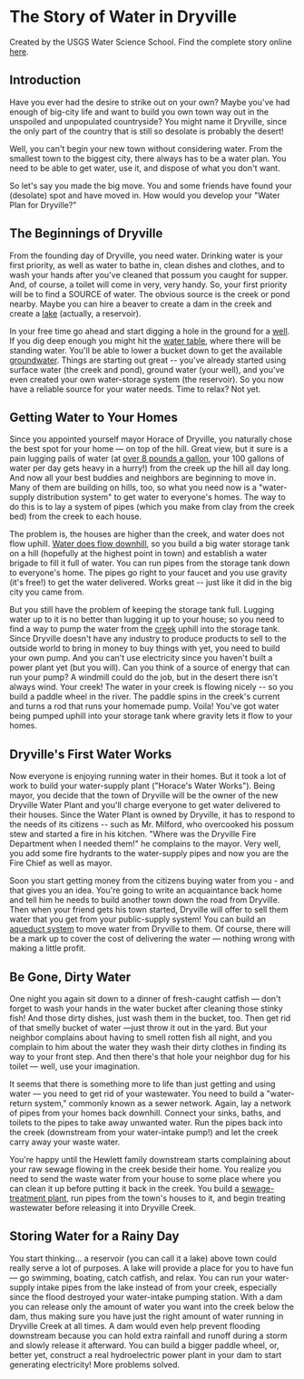 # The Story of Water in Dryville

Created by the USGS Water Science School. Find the complete story online [here](https://www.usgs.gov/special-topic/water-science-school/science/story-water-dryville).

## Introduction

Have you ever had the desire to strike out on your own? Maybe you've had enough of big-city life and want to build you own town way out in the unspoiled and unpopulated countryside? You might name it Dryville, since the only part of the country that is still so desolate is probably the desert!

Well, you can't begin your new town without considering water. From the smallest town to the biggest city, there always has to be a water plan. You need to be able to get water, use it, and dispose of what you don't want.

So let's say you made the big move. You and some friends have found your (desolate) spot and have moved in. How would you develop your "Water Plan for Dryville?"

## The Beginnings of Dryville

From the founding day of Dryville, you need water. Drinking water is your first priority, as well as water to bathe in, clean dishes and clothes, and to wash your hands after you've cleaned that possum you caught for supper. And, of course, a toilet will come in very, very handy. So, your first priority will be to find a SOURCE of water. The obvious source is the creek or pond nearby. Maybe you can hire a beaver to create a dam in the creek and create a [lake](https://www.usgs.gov/special-topic/water-science-school/science/lakes-and-reservoirs) (actually, a reservoir).

In your free time go ahead and start digging a hole in the ground for a [well](https://www.usgs.gov/special-topic/water-science-school/science/groundwater-wells). If you dig deep enough you might hit the [water table](https://www.usgs.gov/special-topic/water-science-school/science/aquifers-and-groundwater), where there will be standing water. You'll be able to lower a bucket down to get the available [groundwater](https://www.usgs.gov/special-topic/water-science-school/science/groundwater-what-groundwater). Things are starting out great -- you've already started using surface water (the creek and pond), ground water (your well), and you've even created your own water-storage system (the reservoir). So you now have a reliable source for your water needs. Time to relax? Not yet.

## Getting Water to Your Homes

Since you appointed yourself mayor Horace of Dryville, you naturally chose the best spot for your home — on top of the hill. Great view, but it sure is a pain lugging pails of water (at [over 8 pounds a gallon](https://www.usgs.gov/special-topics/water-science-school/science/water-density), your 100 gallons of water per day gets heavy in a hurry!) from the creek up the hill all day long. And now all your best buddies and neighbors are beginning to move in. Many of them are building on hills, too, so what you need now is a "water-supply distribution system" to get water to everyone's homes. The way to do this is to lay a system of pipes (which you make from clay from the creek bed) from the creek to each house.

The problem is, the houses are higher than the creek, and water does not flow uphill. [Water does flow downhill](https://www.usgs.gov/special-topic/water-science-school/science/watersheds-and-drainage-basins), so you build a big water storage tank on a hill (hopefully at the highest point in town) and establish a water brigade to fill it full of water. You can run pipes from the storage tank down to everyone's home. The pipes go right to your faucet and you use gravity (it's free!) to get the water delivered. Works great -- just like it did in the big city you came from.

But you still have the problem of keeping the storage tank full. Lugging water up to it is no better than lugging it up to your house; so you need to find a way to pump the water from the [creek](https://www.usgs.gov/special-topic/water-science-school/science/rivers-streams-and-creeks) uphill into the storage tank. Since Dryville doesn't have any industry to produce products to sell to the outside world to bring in money to buy things with yet, you need to build your own pump. And you can't use electricity since you haven't built a power plant yet (but you will). Can you think of a source of energy that can run your pump? A windmill could do the job, but in the desert there isn't always wind. Your creek! The water in your creek is flowing nicely -- so you build a paddle wheel in the river. The paddle spins in the creek's current and turns a rod that runs your homemade pump. Voila! You've got water being pumped uphill into your storage tank where gravity lets it flow to your homes.

## Dryville's First Water Works

Now everyone is enjoying running water in their homes. But it took a lot of work to build your water-supply plant ("Horace's Water Works"). Being mayor, you decide that the town of Dryville will be the owner of the new Dryville Water Plant and you'll charge everyone to get water delivered to their houses. Since the Water Plant is owned by Dryville, it has to respond to the needs of its citizens -- such as Mr. Milford, who overcooked his possum stew and started a fire in his kitchen. "Where was the Dryville Fire Department when I needed them!" he complains to the mayor. Very well, you add some fire hydrants to the water-supply pipes and now you are the Fire Chief as well as mayor.

Soon you start getting money from the citizens buying water from you - and that gives you an idea. You're going to write an acquaintance back home and tell him he needs to build another town down the road from Dryville. Then when your friend gets his town started, Dryville will offer to sell them water that you get from your public-supply system! You can build an [aqueduct system](https://www.usgs.gov/special-topic/water-science-school/science/aqueducts-move-water-past-and-today) to move water from Dryville to them. Of course, there will be a mark up to cover the cost of delivering the water — nothing wrong with making a little profit.

## Be Gone, Dirty Water

One night you again sit down to a dinner of fresh-caught catfish — don't forget to wash your hands in the water bucket after cleaning those stinky fish! And those dirty dishes, just wash them in the bucket, too. Then get rid of that smelly bucket of water —just throw it out in the yard. But your neighbor complains about having to smell rotten fish all night, and you complain to him about the water they wash their dirty clothes in finding its way to your front step. And then there's that hole your neighbor dug for his toilet — well, use your imagination.

It seems that there is something more to life than just getting and using water — you need to get rid of your wastewater. You need to build a "water-return system," commonly known as a sewer network. Again, lay a network of pipes from your homes back downhill. Connect your sinks, baths, and toilets to the pipes to take away unwanted water. Run the pipes back into the creek (downstream from your water-intake pump!) and let the creek carry away your waste water.

You're happy until the Hewlett family downstream starts complaining about your raw sewage flowing in the creek beside their home. You realize you need to send the waste water from your house to some place where you can clean it up before putting it back in the creek. You build a [sewage-treatment plant](https://www.usgs.gov/special-topic/water-science-school/science/wastewater-treatment-water-use-united-states), run pipes from the town's houses to it, and begin treating wastewater before releasing it into Dryville Creek.

## Storing Water for a Rainy Day

You start thinking... a reservoir (you can call it a lake) above town could really serve a lot of purposes. A lake will provide a place for you to have fun — go swimming, boating, catch catfish, and relax. You can run your water-supply intake pipes from the lake instead of from your creek, especially since the flood destroyed your water-intake pumping station. With a dam you can release only the amount of water you want into the creek below the dam, thus making sure you have just the right amount of water running in Dryville Creek at all times. A dam would even help prevent flooding downstream because you can hold extra rainfall and runoff during a storm and slowly release it afterward. You can build a bigger paddle wheel, or, better yet, construct a real hydroelectric power plant in your dam to start generating electricity! More problems solved.
